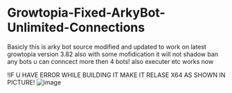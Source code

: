 # Growtopia-Fixed-ArkyBot-Unlimited-Connections
Basicly this is arky bot source modified and updated to work on latest growtopia version 3.82 also with some mofidication it will not shadow ban any bots u can conncect more then 4 bots! also executer etc works now

!IF U HAVE ERROR WHILE BUILDING IT MAKE IT RELASE X64 AS SHOWN IN PICTURE!
![image](https://user-images.githubusercontent.com/97606087/156226193-f4333bb4-8543-4286-8829-71ab491c3269.png)
